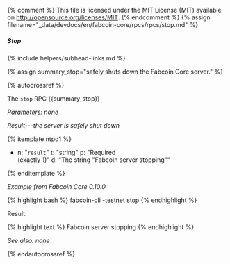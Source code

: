 {% comment %}
This file is licensed under the MIT License (MIT) available on
http://opensource.org/licenses/MIT.
{% endcomment %}
{% assign filename="_data/devdocs/en/fabcoin-core/rpcs/rpcs/stop.md" %}

##### Stop
{% include helpers/subhead-links.md %}

{% assign summary_stop="safely shuts down the Fabcoin Core server." %}

{% autocrossref %}

The `stop` RPC {{summary_stop}}

*Parameters: none*

*Result---the server is safely shut down*

{% itemplate ntpd1 %}
- n: "`result`"
  t: "string"
  p: "Required<br>(exactly 1)"
  d: "The string \"Fabcoin server stopping\""

{% enditemplate %}

*Example from Fabcoin Core 0.10.0*

{% highlight bash %}
fabcoin-cli -testnet stop
{% endhighlight %}

Result:

{% highlight text %}
Fabcoin server stopping
{% endhighlight %}

*See also: none*

{% endautocrossref %}
